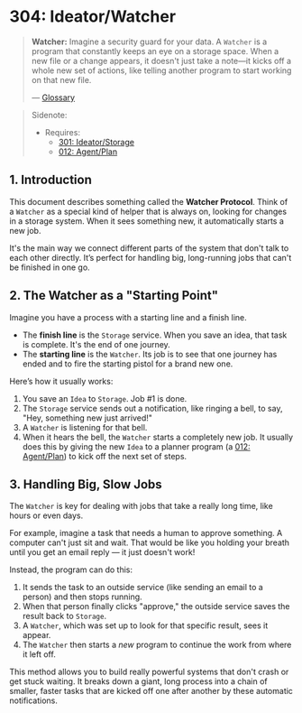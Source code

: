 # 304: Ideator/Watcher

> **Watcher:** Imagine a security guard for your data. A `Watcher` is a program that constantly keeps an eye on a storage space. When a new file or a change appears, it doesn't just take a note—it kicks off a whole new set of actions, like telling another program to start working on that new file.
> 
> — [Glossary](./000_glossary.md)

> Sidenote:
> - Requires:
>   - [301: Ideator/Storage](./301_ideator_storage.md)
>   - [012: Agent/Plan](./012_agent_plan.md)

## 1. Introduction

This document describes something called the **Watcher Protocol**. Think of a `Watcher` as a special kind of helper that is always on, looking for changes in a storage system. When it sees something new, it automatically starts a new job.

It's the main way we connect different parts of the system that don't talk to each other directly. It’s perfect for handling big, long-running jobs that can't be finished in one go.

## 2. The Watcher as a "Starting Point"

Imagine you have a process with a starting line and a finish line.

*   The **finish line** is the `Storage` service. When you save an idea, that task is complete. It's the end of one journey.
*   The **starting line** is the `Watcher`. Its job is to see that one journey has ended and to fire the starting pistol for a brand new one.

Here’s how it usually works:

1.  You save an `Idea` to `Storage`. Job #1 is done.
2.  The `Storage` service sends out a notification, like ringing a bell, to say, "Hey, something new just arrived!"
3.  A `Watcher` is listening for that bell.
4.  When it hears the bell, the `Watcher` starts a completely new job. It usually does this by giving the new `Idea` to a planner program (a [012: Agent/Plan](./012_agent_plan.md)) to kick off the next set of steps.

## 3. Handling Big, Slow Jobs

The `Watcher` is key for dealing with jobs that take a really long time, like hours or even days.

For example, imagine a task that needs a human to approve something. A computer can't just sit and wait. That would be like you holding your breath until you get an email reply — it just doesn't work!

Instead, the program can do this:

1.  It sends the task to an outside service (like sending an email to a person) and then stops running.
2.  When that person finally clicks "approve," the outside service saves the result back to `Storage`.
3.  A `Watcher`, which was set up to look for that specific result, sees it appear.
4.  The `Watcher` then starts a *new* program to continue the work from where it left off.

This method allows you to build really powerful systems that don't crash or get stuck waiting. It breaks down a giant, long process into a chain of smaller, faster tasks that are kicked off one after another by these automatic notifications.

